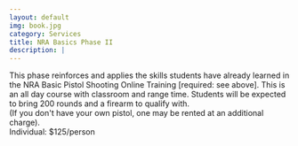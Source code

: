 ```yaml
---
layout: default
img: book.jpg
category: Services
title: NRA Basics Phase II
description: |
---
```

This phase reinforces and applies the skills students have already learned in the NRA Basic Pistol Shooting Online Training [required: see above]. This is an all day course with classroom and range time. Students will be expected to bring 200 rounds and a firearm to qualify with.    
(If you don't have your own pistol, one may be rented at an additional charge).   
Individual: $125/person